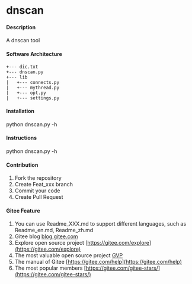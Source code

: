 # dnscan

#### Description
A dnscan tool

#### Software Architecture
```
+--- dic.txt
+--- dnscan.py
+--- lib
|   +--- connects.py
|   +--- mythread.py
|   +--- opt.py
|   +--- settings.py
```

#### Installation

python dnscan.py -h

#### Instructions

python dnscan.py -h

#### Contribution

1.  Fork the repository
2.  Create Feat_xxx branch
3.  Commit your code
4.  Create Pull Request


#### Gitee Feature

1.  You can use Readme\_XXX.md to support different languages, such as Readme\_en.md, Readme\_zh.md
2.  Gitee blog [blog.gitee.com](https://blog.gitee.com)
3.  Explore open source project [https://gitee.com/explore](https://gitee.com/explore)
4.  The most valuable open source project [GVP](https://gitee.com/gvp)
5.  The manual of Gitee [https://gitee.com/help](https://gitee.com/help)
6.  The most popular members  [https://gitee.com/gitee-stars/](https://gitee.com/gitee-stars/)
